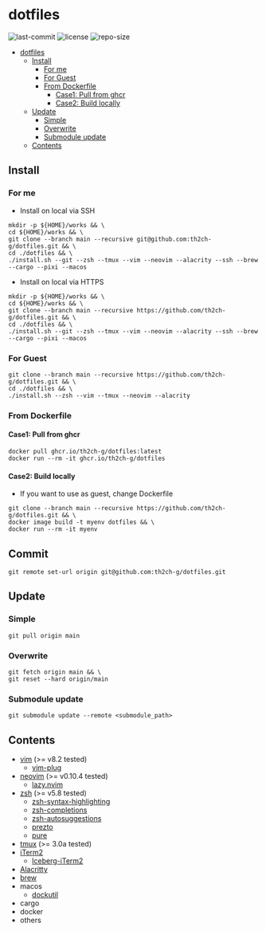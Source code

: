 # dotfiles
![last-commit](https://img.shields.io/github/last-commit/th2ch-g/dotfiles)
![license](https://img.shields.io/github/license/th2ch-g/dotfiles)
![repo-size](https://img.shields.io/github/repo-size/th2ch-g/dotfiles)

- [dotfiles](#dotfiles)
  - [Install](#install)
    - [For me](#for-me)
    - [For Guest](#for-guest)
    - [From Dockerfile](#from-dockerfile)
      - [Case1: Pull from ghcr](#case1-pull-from-ghcr)
      - [Case2: Build locally](#case2-build-locally)
  - [Update](#update)
    - [Simple](#simple)
    - [Overwrite](#overwrite)
    - [Submodule update](#submodule-update)
  - [Contents](#contents)

## Install

### For me
- Install on local via SSH
~~~shell
mkdir -p ${HOME}/works && \
cd ${HOME}/works && \
git clone --branch main --recursive git@github.com:th2ch-g/dotfiles.git && \
cd ./dotfiles && \
./install.sh --git --zsh --tmux --vim --neovim --alacrity --ssh --brew --cargo --pixi --macos
~~~

- Install on local via HTTPS
~~~shell
mkdir -p ${HOME}/works && \
cd ${HOME}/works && \
git clone --branch main --recursive https://github.com/th2ch-g/dotfiles.git && \
cd ./dotfiles && \
./install.sh --git --zsh --tmux --vim --neovim --alacrity --ssh --brew --cargo --pixi --macos
~~~

### For Guest
~~~shell
git clone --branch main --recursive https://github.com/th2ch-g/dotfiles.git && \
cd ./dotfiles && \
./install.sh --zsh --vim --tmux --neovim --alacrity
~~~

### From Dockerfile
#### Case1: Pull from ghcr
~~~shell
docker pull ghcr.io/th2ch-g/dotfiles:latest
docker run --rm -it ghcr.io/th2ch-g/dotfiles
~~~

#### Case2: Build locally
- If you want to use as guest, change Dockerfile
~~~shell
git clone --branch main --recursive https://github.com/th2ch-g/dotfiles.git && \
docker image build -t myenv dotfiles && \
docker run --rm -it myenv
~~~

## Commit
~~~shell
git remote set-url origin git@github.com:th2ch-g/dotfiles.git
~~~

## Update
### Simple
~~~
git pull origin main
~~~

### Overwrite
~~~
git fetch origin main && \
git reset --hard origin/main
~~~

### Submodule update
~~~
git submodule update --remote <submodule_path>
~~~

## Contents
- [vim](https://github.com/vim/vim) (>= v8.2 tested)
  - [vim-plug](https://github.com/junegunn/vim-plug)
- [neovim](https://github.com/neovim/neovim) (>= v0.10.4 tested)
  - [lazy.nvim](https://github.com/folke/lazy.nvim)
- [zsh](https://github.com/zsh-users/zsh) (>= v5.8 tested)
  - [zsh-syntax-highlighting](https://github.com/zsh-users/zsh-syntax-highlighting)
  - [zsh-completions](https://github.com/zsh-users/zsh-completions)
  - [zsh-autosuggestions](https://github.com/zsh-users/zsh-autosuggestions)
  - [prezto](https://github.com/sorin-ionescu/prezto)
  - [pure](https://github.com/sindresorhus/pure)
- [tmux](https://github.com/tmux/tmux) (>= 3.0a tested)
- [iTerm2](https://github.com/gnachman/iTerm2)
  - [Iceberg-iTerm2](https://github.com/Arc0re/Iceberg-iTerm2)
- [Alacritty](https://github.com/alacritty/alacritty)
- [brew](https://github.com/Homebrew/brew)
- macos
  - [dockutil](https://github.com/kcrawford/dockutil)
- cargo
- docker
- others
